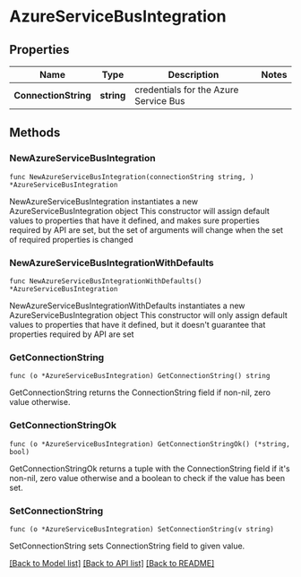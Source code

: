 # AzureServiceBusIntegration

## Properties

Name | Type | Description | Notes
------------ | ------------- | ------------- | -------------
**ConnectionString** | **string** | credentials for the Azure Service Bus | 

## Methods

### NewAzureServiceBusIntegration

`func NewAzureServiceBusIntegration(connectionString string, ) *AzureServiceBusIntegration`

NewAzureServiceBusIntegration instantiates a new AzureServiceBusIntegration object
This constructor will assign default values to properties that have it defined,
and makes sure properties required by API are set, but the set of arguments
will change when the set of required properties is changed

### NewAzureServiceBusIntegrationWithDefaults

`func NewAzureServiceBusIntegrationWithDefaults() *AzureServiceBusIntegration`

NewAzureServiceBusIntegrationWithDefaults instantiates a new AzureServiceBusIntegration object
This constructor will only assign default values to properties that have it defined,
but it doesn't guarantee that properties required by API are set

### GetConnectionString

`func (o *AzureServiceBusIntegration) GetConnectionString() string`

GetConnectionString returns the ConnectionString field if non-nil, zero value otherwise.

### GetConnectionStringOk

`func (o *AzureServiceBusIntegration) GetConnectionStringOk() (*string, bool)`

GetConnectionStringOk returns a tuple with the ConnectionString field if it's non-nil, zero value otherwise
and a boolean to check if the value has been set.

### SetConnectionString

`func (o *AzureServiceBusIntegration) SetConnectionString(v string)`

SetConnectionString sets ConnectionString field to given value.



[[Back to Model list]](../README.md#documentation-for-models) [[Back to API list]](../README.md#documentation-for-api-endpoints) [[Back to README]](../README.md)


